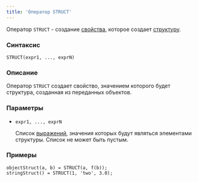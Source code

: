 ```yaml
---
title: 'Оператор STRUCT'
---
```


Оператор `STRUCT` - создание [свойства](Properties.md), которое создает [структуру](Structure_operators_STRUCT.md).

### Синтаксис

    STRUCT(expr1, ..., exprN)   

### Описание

Оператор `STRUCT` создает свойство, значением которого будет структура, созданная из переданных объектов. 

### Параметры

- `expr1, ..., exprN`

    Список [выражений](Expression.md), значения которых будут являться элементами структуры. Список не может быть пустым.

### Примеры

```lsf
objectStruct(a, b) = STRUCT(a, f(b));
stringStruct() = STRUCT(1, 'two', 3.0);
```
